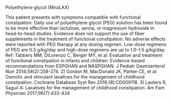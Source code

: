 Polyethylene glycol (MiraLAX)

This patient presents with symptoms compatible with functional constipation. Daily use of polyethylene
glycol (PEG) solution has been found to be more effective than lactulose, senna, or magnesium hydroxide
in head-to-head studies. Evidence does not support the use of fiber supplements in the treatment of
functional constipation. No adverse effects were reported with PEG therapy at any dosing regimen.
Low-dose regimens of PEG are 0.3 g/kg/day and high-dose regimens are up to 1.0–1.5 g/kg/day.
Ref: Tabbers MM, DiLorenzo C, Berger MY, et al: Evaluation and treatment of functional constipation in infants and children:
Evidence-based recommendations from ESPGHAN and NASPGHAN. J Pediatr Gastroenterol Nutr 2014;58(2):258-274.
2) Gordon M, MacDonald JK, Parker CE, et al: Osmotic and stimulant laxatives for the management of childhood
constipation. Cochrane Database Syst Rev 2016;(8):CD009118. 3) Lauters R, Saguil A: Laxatives for the management of
childhood constipation. Am Fam Physician 2017;96(7):433-434